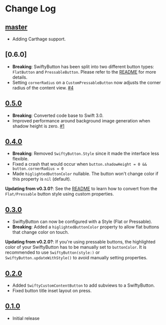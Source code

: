 Change Log
==========

## [master]

 - Adding Carthage support.

## [0.6.0]

 - **Breaking**: SwiftyButton has been split into two different button types: `FlatButton` and `PressableButton`. Please refer to the [README](./README.md) for more details.
 - Setting `cornerRadius` on a `CustomPressableButton` now adjusts the corner radius of the content view.
   [#4](https://github.com/TakeScoop/SwiftyButton/issues/4)

## [0.5.0]

 - **Breaking**: Converted code base to Swift 3.0.
 - Improved performance around background image generation when shadow height is zero.
   [#1](https://github.com/TakeScoop/SwiftyButton/issues/1)

## [0.4.0]

 - **Breaking**: Removed `SwiftyButton.Style` since it made the interface less flexible.
 - Fixed a crash that would occur when `button.shadowHeight = 0 && button.cornerRadius = 0`
 - Made `higlightedButtonColor` nullable. The button won't change color if this property is `nil` (default).

**Updating from v0.3.0?**: See the [README](./README.md) to learn how to convert from the `Flat/Pressable` button style using custom properties.

## [0.3.0]

 - SwiftyButton can now be configured with a Style (Flat or Pressable).
 - **Breaking**: Added a `higlightedButtonColor` property to allow flat buttons that change color on touch.

**Updating from v0.2.0?**: If you're using pressable buttons, the highlighted color of your SwiftyButton has to be manually set to `buttonColor`. It is recommended to use `SwiftyButton(style:)` or `SwiftyButton.updateWithStyle()` to avoid manually setting properties.


## [0.2.0]

 - Added `SwiftyCustomContentButton` to add subviews to a SwiftyButton.
 - Fixed button title inset layout on press.


## [0.1.0]

 - Initial release

[master]: https://github.com/TakeScoop/scoop-ios/compare/0.6.0...master
[0.5.0]: https://github.com/TakeScoop/scoop-ios/compare/0.5.0...0.6.0
[0.5.0]: https://github.com/TakeScoop/scoop-ios/compare/0.4.0...0.5.0
[0.4.0]: https://github.com/TakeScoop/scoop-ios/compare/0.3.0...0.4.0
[0.3.0]: https://github.com/TakeScoop/scoop-ios/compare/0.2.0...0.3.0
[0.2.0]: https://github.com/TakeScoop/scoop-ios/compare/0.1.0...0.2.0
[0.1.0]: https://github.com/TakeScoop/scoop-ios/compare/79b617a28cf2817d9de93f5d4c75a270bbf8ba67...0.1.0

